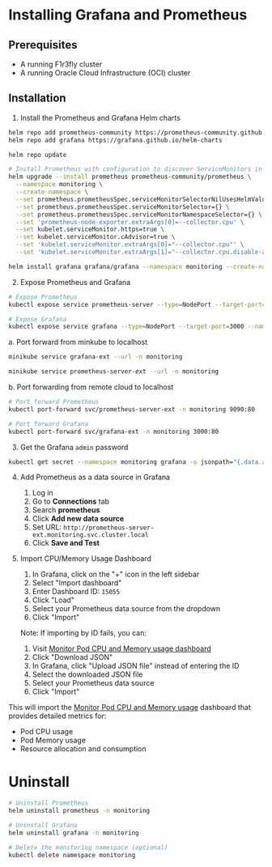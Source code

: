 # Installing Grafana and Prometheus

## Prerequisites

- A running F1r3fly cluster
- A running Oracle Cloud Infrastructure (OCI) cluster

## Installation

1. Install the Prometheus and Grafana Helm charts
```bash
helm repo add prometheus-community https://prometheus-community.github.io/helm-charts
helm repo add grafana https://grafana.github.io/helm-charts 

helm repo update

# Install Prometheus with configuration to discover ServiceMonitors in all namespaces
helm upgrade --install prometheus prometheus-community/prometheus \
  --namespace monitoring \
  --create-namespace \
  --set prometheus.prometheusSpec.serviceMonitorSelectorNilUsesHelmValues=false \
  --set prometheus.prometheusSpec.serviceMonitorSelector={} \
  --set prometheus.prometheusSpec.serviceMonitorNamespaceSelector={} \
  --set 'prometheus-node-exporter.extraArgs[0]=--collector.cpu' \
  --set kubelet.serviceMonitor.https=true \
  --set kubelet.serviceMonitor.cAdvisor=true \
  --set 'kubelet.serviceMonitor.extraArgs[0]="--collector.cpu"' \
  --set 'kubelet.serviceMonitor.extraArgs[1]="--collector.cpu.disable-average-cpu=true"'

helm install grafana grafana/grafana --namespace monitoring --create-namespace
```

2. Expose Prometheus and Grafana
```bash
# Expose Prometheus
kubectl expose service prometheus-server --type=NodePort --target-port=9090 --name=prometheus-server-ext --namespace monitoring

# Expose Grafana
kubectl expose service grafana --type=NodePort --target-port=3000 --name=grafana-ext --namespace monitoring
```
  a. Port forward from minkube to localhost
```bash
minikube service grafana-ext --url -n monitoring
```
```bash
minikube service prometheus-server-ext --url -n monitoring
```
  b. Port forwarding from remote cloud to localhost
```sh
# Port forward Prometheus
kubectl port-forward svc/prometheus-server-ext -n monitoring 9090:80
```
```sh
# Port forward Grafana
kubectl port-forward svc/grafana-ext -n monitoring 3000:80
```
3. Get the Grafana `admin` password

```bash
kubectl get secret --namespace monitoring grafana -o jsonpath="{.data.admin-password}" | base64 --decode 
```

4. Add Prometheus as a data source in Grafana
   1. Log in
   2. Go to **Connections** tab
   3. Search **prometheus**
   4. Click **Add new data source**
   5. Set URL: `http://prometheus-server-ext.monitoring.svc.cluster.local`
   6. Click **Save and Test**

5. Import CPU/Memory Usage Dashboard
   1. In Grafana, click on the "+" icon in the left sidebar
   2. Select "Import dashboard"
   3. Enter Dashboard ID: `15055`
   4. Click "Load"
   5. Select your Prometheus data source from the dropdown
   6. Click "Import"

   Note: If importing by ID fails, you can:
   1. Visit [Monitor Pod CPU and Memory usage dashboard](https://grafana.com/grafana/dashboards/15055-monitor-pod-cpu-and-memory-usage/)
   2. Click "Download JSON"
   3. In Grafana, click "Upload JSON file" instead of entering the ID
   4. Select the downloaded JSON file
   5. Select your Prometheus data source
   6. Click "Import"

This will import the [Monitor Pod CPU and Memory usage](https://grafana.com/grafana/dashboards/15055-monitor-pod-cpu-and-memory-usage/) dashboard that provides detailed metrics for:
- Pod CPU usage
- Pod Memory usage
- Resource allocation and consumption

# Uninstall
```sh
# Uninstall Prometheus
helm uninstall prometheus -n monitoring

# Uninstall Grafana
helm uninstall grafana -n monitoring

# Delete the monitoring namespace (optional)
kubectl delete namespace monitoring
```